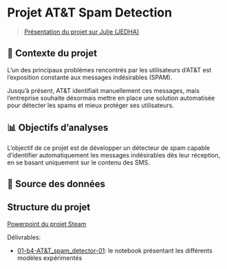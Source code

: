 # Projet AT&T Spam Detection

> [Présentation du projet sur Julie (JEDHA)](https://app.jedha.co/course/projects-deep-learning-ft/att-spam-detector-ft)

## 🚧 Contexte du projet 

L’un des principaux problèmes rencontrés par les utilisateurs d’AT&T est l’exposition constante aux messages indésirables (SPAM).

Jusqu’à présent, AT&T identifiait manuellement ces messages, mais l’entreprise souhaite désormais mettre en place une solution automatisée pour détecter les spams et mieux protéger ses utilisateurs.

## 📊 Objectifs d’analyses

L’objectif de ce projet est de développer un détecteur de spam capable d’identifier automatiquement les messages indésirables dès leur réception, en se basant uniquement sur le contenu des SMS.

## 📁 Source des données


## Structure du projet
[Powerpoint du projet Steam](https://1drv.ms/p/c/e238927bf76c9315/EdFKSmyKS79Phkl8y7KuKOUBgo4k1mfEO9C_v8s4U985zg?e=78PN7M)

Délivrables:
- [01-b4-AT&T_spam_detector-01](01-b4-AT&T_spam_detector-01.ipynb): le notebook présentant les différents modèles expérimentés
